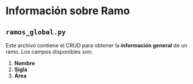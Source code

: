 # Información sobre Ramo

## `ramos_global.py`
Este archivo contiene el CRUD para obtener la **información general** de un ramo. Los campos disponibles son:

1. **Nombre**
2. **Sigla**
4. **Área**

